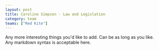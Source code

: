 ```yaml
---
layout: post
title: Caroline Simpson - Law and Legislation
category: team
teams: ["Red Kite"]
---
```


Any more interesting things you'd like to add. Can be as long as you like. Any markdown syntax is acceptable here.
